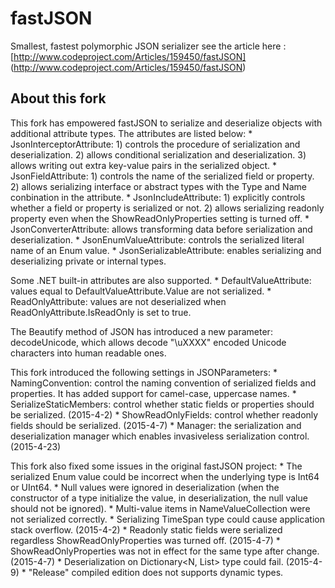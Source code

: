 fastJSON
========

Smallest, fastest polymorphic JSON serializer
see the article here : [http://www.codeproject.com/Articles/159450/fastJSON] (http://www.codeproject.com/Articles/159450/fastJSON)

About this fork
---------------

This fork has empowered fastJSON to serialize and deserialize objects with additional attribute types.
The attributes are listed below:
	* JsonInterceptorAttribute: 1) controls the procedure of serialization and deserialization. 2) allows conditional serialization and deserialization. 3) allows writing out extra key-value pairs in the serialized object.
	* JsonFieldAttribute: 1) controls the name of the serialized field or property. 2) allows serializing interface or abstract types with the Type and Name conbination in the attribute.
	* JsonIncludeAttribute: 1) explicitly controls whether a field or property is serialized or not. 2) allows serializing readonly property even when the ShowReadOnlyProperties setting is turned off.
	* JsonConverterAttribute: allows transforming data before serialization and deserialization.
	* JsonEnumValueAttribute: controls the serialized literal name of an Enum value.
	* JsonSerializableAttribute: enables serializing and deserializing private or internal types.

Some .NET built-in attributes are also supported.
	* DefaultValueAttribute: values equal to DefaultValueAttribute.Value are not serialized.
	* ReadOnlyAttribute: values are not deserialized when ReadOnlyAttribute.IsReadOnly is set to true.

The Beautify method of JSON has introduced a new parameter: decodeUnicode, which allows decode "\uXXXX" encoded Unicode characters into human readable ones.

This fork introduced the following settings in JSONParameters:
	* NamingConvention: control the naming convention of serialized fields and properties. It has added support for camel-case, uppercase names.
	* SerializeStaticMembers: control whether static fields or properties should be serialized. (2015-4-2)
	* ShowReadOnlyFields: control whether readonly fields should be serialized. (2015-4-7)
	* Manager: the serialization and deserialization manager which enables invasiveless serialization control. (2015-4-23)

This fork also fixed some issues in the original fastJSON project:
	* The serialized Enum value could be incorrect when the underlying type is Int64 or UInt64.
	* Null values were ignored in deserialization (when the constructor of a type initialize the value, in deserialization, the null value should not be ignored).
	* Multi-value items in NameValueCollection were not serialized correctly.
	* Serializing TimeSpan type could cause application stack overflow. (2015-4-2)
	* Readonly static fields were serialized regardless ShowReadOnlyProperties was turned off. (2015-4-7)
	* ShowReadOnlyProperties was not in effect for the same type after change. (2015-4-7)
	* Deserialization on Dictionary<N, List<V>> type could fail. (2015-4-9)
	* "Release" compiled edition does not supports dynamic types.